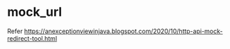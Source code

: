# mock_url
Refer https://anexceptionviewinjava.blogspot.com/2020/10/http-api-mock-redirect-tool.html  
